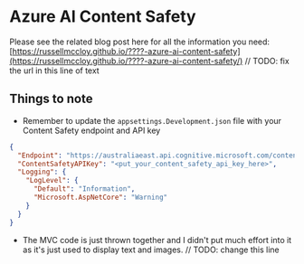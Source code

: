 # Azure AI Content Safety

Please see the related blog post here for all the information you need: [https://russellmccloy.github.io/????-azure-ai-content-safety](https://russellmccloy.github.io/????-azure-ai-content-safety/) // TODO: fix the url in this line of text

## Things to note

- Remember to update the `appsettings.Development.json` file with your Content Safety endpoint and  API key
  
```json 
{
  "Endpoint": "https://australiaeast.api.cognitive.microsoft.com/contentsafety/text:analyze?api-version=2023-10-01",  // <===== Mine looks like this
  "ContentSafetyAPIKey": "<put_your_content_safety_api_key_here>",
  "Logging": {
    "LogLevel": {
      "Default": "Information",
      "Microsoft.AspNetCore": "Warning"
    }
  }
}

```

- The MVC code is just thrown together and I didn't put much effort into it as it's just used to display text and images. // TODO: change this line



